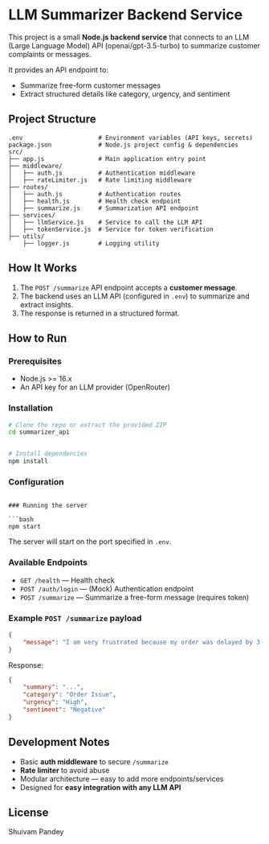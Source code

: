 
# LLM Summarizer Backend Service

This project is a small **Node.js backend service** that connects to an LLM (Large Language Model) API (openai/gpt-3.5-turbo) to summarize customer complaints or messages.

It provides an API endpoint to:
- Summarize free-form customer messages
- Extract structured details like category, urgency, and sentiment

## Project Structure

```
.env                     # Environment variables (API keys, secrets)
package.json             # Node.js project config & dependencies
src/
├── app.js               # Main application entry point
├── middleware/
│   ├── auth.js          # Authentication middleware
│   ├── rateLimiter.js   # Rate limiting middleware
├── routes/
│   ├── auth.js          # Authentication routes
│   ├── health.js        # Health check endpoint
│   ├── summarize.js     # Summarization API endpoint
├── services/
│   ├── llmService.js    # Service to call the LLM API
│   ├── tokenService.js  # Service for token verification
├── utils/
    ├── logger.js        # Logging utility
```

## How It Works

1. The `POST /summarize` API endpoint accepts a **customer message**.
2. The backend uses an LLM API (configured in `.env`) to summarize and extract insights.
3. The response is returned in a structured format.

## How to Run

### Prerequisites

- Node.js >= 16.x
- An API key for an LLM provider (OpenRouter)

### Installation

```bash
# Clone the repo or extract the provided ZIP
cd summarizer_api


# Install dependencies
npm install
```

### Configuration


```

### Running the server

```bash
npm start
```

The server will start on the port specified in `.env`.

### Available Endpoints

- `GET /health` — Health check
- `POST /auth/login` — (Mock) Authentication endpoint
- `POST /summarize` — Summarize a free-form message (requires token)

### Example `POST /summarize` payload

```json
{
    "message": "I am very frustrated because my order was delayed by 3 weeks and no one is responding."
}
```

Response:

```json
{
    "summary": "...",
    "category": "Order Issue",
    "urgency": "High",
    "sentiment": "Negative"
}
```

## Development Notes

- Basic **auth middleware** to secure `/summarize`
- **Rate limiter** to avoid abuse
- Modular architecture — easy to add more endpoints/services
- Designed for **easy integration with any LLM API**

## License

Shuivam Pandey
